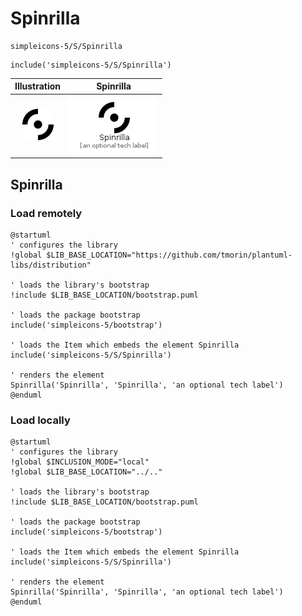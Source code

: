 # Spinrilla


```text
simpleicons-5/S/Spinrilla
```

```text
include('simpleicons-5/S/Spinrilla')
```



| Illustration | Spinrilla |
| :---: | :---: |
| ![illustration for Illustration](../../simpleicons-5/S/Spinrilla.png) | ![illustration for Spinrilla](../../simpleicons-5/S/Spinrilla.Local.png) |




## Spinrilla

### Load remotely
```plantuml
@startuml
' configures the library
!global $LIB_BASE_LOCATION="https://github.com/tmorin/plantuml-libs/distribution"

' loads the library's bootstrap
!include $LIB_BASE_LOCATION/bootstrap.puml

' loads the package bootstrap
include('simpleicons-5/bootstrap')

' loads the Item which embeds the element Spinrilla
include('simpleicons-5/S/Spinrilla')

' renders the element
Spinrilla('Spinrilla', 'Spinrilla', 'an optional tech label')
@enduml
```

### Load locally
```plantuml
@startuml
' configures the library
!global $INCLUSION_MODE="local"
!global $LIB_BASE_LOCATION="../.."

' loads the library's bootstrap
!include $LIB_BASE_LOCATION/bootstrap.puml

' loads the package bootstrap
include('simpleicons-5/bootstrap')

' loads the Item which embeds the element Spinrilla
include('simpleicons-5/S/Spinrilla')

' renders the element
Spinrilla('Spinrilla', 'Spinrilla', 'an optional tech label')
@enduml
```

